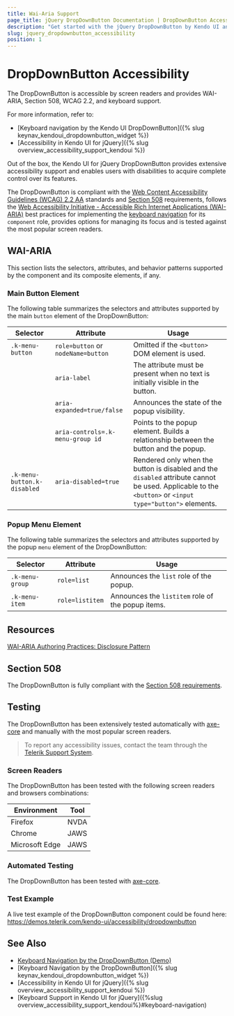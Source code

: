 ```yaml
---
title: Wai-Aria Support
page_title: jQuery DropDownButton Documentation | DropDownButton Accessibility
description: "Get started with the jQuery DropDownButton by Kendo UI and learn about its accessibility support for WAI-ARIA, Section 508, and WCAG 2.2."
slug: jquery_dropdownbutton_accessibility
position: 1
---
```


# DropDownButton Accessibility

The DropDownButton is accessible by screen readers and provides WAI-ARIA, Section 508, WCAG 2.2, and keyboard support.

 For more information, refer to:
* [Keyboard navigation by the Kendo UI DropDownButton]({% slug keynav_kendoui_dropdownbutton_widget %})
* [Accessibility in Kendo UI for jQuery]({% slug overview_accessibility_support_kendoui %})




Out of the box, the Kendo UI for jQuery DropDownButton provides extensive accessibility support and enables users with disabilities to acquire complete control over its features.


The DropDownButton is compliant with the [Web Content Accessibility Guidelines (WCAG) 2.2 AA](https://www.w3.org/TR/WCAG22/) standards and [Section 508](https://www.section508.gov/) requirements, follows the [Web Accessibility Initiative - Accessible Rich Internet Applications (WAI-ARIA)](https://www.w3.org/WAI/ARIA/apg/) best practices for implementing the [keyboard navigation](#keyboard-navigation) for its `component` role, provides options for managing its focus and is tested against the most popular screen readers.

## WAI-ARIA


This section lists the selectors, attributes, and behavior patterns supported by the component and its composite elements, if any.

### Main Button Element


The following table summarizes the selectors and attributes supported by the main `button` element of the DropDownButton:

| Selector | Attribute | Usage |
| -------- | --------- | ----- |
| `.k-menu-button` | `role=button` or `nodeName=button` | Omitted if the `<button>` DOM element is used. |
|  | `aria-label` | The attribute must be present when no text is initially visible in the button. |
|  | `aria-expanded=true/false` | Announces the state of the popup visibility. |
|  | `aria-controls=.k-menu-group id` | Points to the popup element. Builds a relationship between the button and the popup. |
| `.k-menu-button.k-disabled` | `aria-disabled=true` | Rendered only when the button is disabled and the `disabled` attribute cannot be used. Applicable to the `<button>` or `<input type="button">` elements. |

### Popup Menu Element


The following table summarizes the selectors and attributes supported by the popup `menu` element of the DropDownButton:

| Selector | Attribute | Usage |
| -------- | --------- | ----- |
| `.k-menu-group` | `role=list` | Announces the `list` role of the popup. |
| `.k-menu-item` | `role=listitem` | Announces the `listitem` role of the popup items. |

## Resources

[WAI-ARIA Authoring Practices: Disclosure Pattern](https://www.w3.org/WAI/ARIA/apg/patterns/disclosure/)

## Section 508


The DropDownButton is fully compliant with the [Section 508 requirements](http://www.section508.gov/).

## Testing


The DropDownButton has been extensively tested automatically with [axe-core](https://github.com/dequelabs/axe-core) and manually with the most popular screen readers.

> To report any accessibility issues, contact the team through the [Telerik Support System](https://www.telerik.com/account/support-center).

### Screen Readers


The DropDownButton has been tested with the following screen readers and browsers combinations:

| Environment | Tool |
| ----------- | ---- |
| Firefox | NVDA |
| Chrome | JAWS |
| Microsoft Edge | JAWS |



### Automated Testing
The DropDownButton has been tested with [axe-core](https://github.com/dequelabs/axe-core).
### Test Example
A live test example of the DropDownButton component could be found here: https://demos.telerik.com/kendo-ui/accessibility/dropdownbutton
## See Also
* [Keyboard Navigation by the DropDownButton (Demo)](https://demos.telerik.com/kendo-ui/dropdownbutton/keyboard-navigation)
* [Keyboard Navigation by the DropDownButton]({% slug keynav_kendoui_dropdownbutton_widget %})
* [Accessibility in Kendo UI for jQuery]({% slug overview_accessibility_support_kendoui %})
* [Keyboard Support in Kendo UI for jQuery]({%slug overview_accessibility_support_kendoui%}#keyboard-navigation)